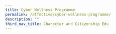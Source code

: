 ```yaml
---
title: Cyber Wellness Programme
permalink: /affective/cyber-wellness-programme/
description: ""
third_nav_title: Character and Citizenship Edu
---
```

